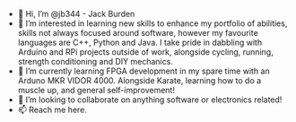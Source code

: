 - 👋 Hi, I’m @jb344 - Jack Burden
- 👀 I’m interested in learning new skills to enhance my portfolio of abilities, skills not always focused around software, however my favourite languages are C++, 
Python and Java. I take pride in dabbling with Arduino and RPi projects outside of work, alongside cycling, running, strength conditioning and DIY mechanics.
- 🌱 I’m currently learning FPGA development in my spare time with an Arduno MKR VIDOR 4000. Alongside Karate, learning how to do a muscle up, and general self-improvement!
- 💞️ I’m looking to collaborate on anything software or electronics related!
- 📫 Reach me here.

<!---
jb344/jb344 is a ✨ special ✨ repository because its `README.md` (this file) appears on your GitHub profile.
You can click the Preview link to take a look at your changes.
--->
